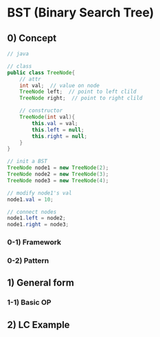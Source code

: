 # BST (Binary Search Tree)

## 0) Concept
```java
// java

// class
public class TreeNode{
	// attr
	int val;  // value on node
	TreeNode left;  // point to left clild
	TreeNode right;  // point to right clild

	// constructor
	TreeNode(int val){
		this.val = val;
		this.left = null;
		this.right = null;
	}
}

// init a BST
TreeNode node1 = new TreeNode(2);
TreeNode node2 = new TreeNode(3);
TreeNode node3 = new TreeNode(4);

// modify node1's val
node1.val = 10;

// connect nodes
node1.left = node2;
node1.right = node3;
```

### 0-1) Framework

### 0-2) Pattern

## 1) General form

### 1-1) Basic OP

## 2) LC Example
